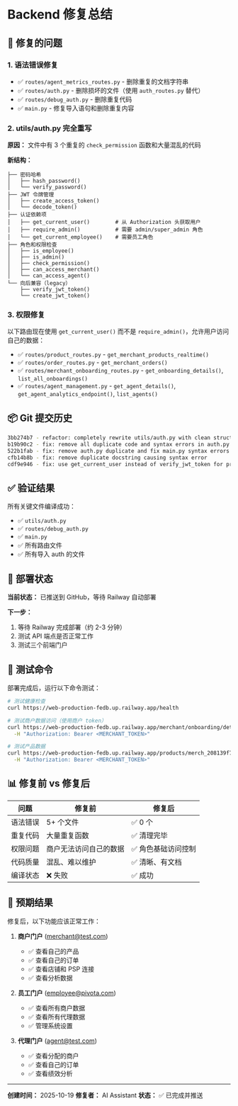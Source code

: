 # Backend 修复总结

## 🔧 修复的问题

### 1. **语法错误修复**
- ✅ `routes/agent_metrics_routes.py` - 删除重复的文档字符串
- ✅ `routes/auth.py` - 删除损坏的文件（使用 `auth_routes.py` 替代）
- ✅ `routes/debug_auth.py` - 删除重复代码
- ✅ `main.py` - 修复导入语句和删除重复内容

### 2. **utils/auth.py 完全重写**
**原因：** 文件中有 3 个重复的 `check_permission` 函数和大量混乱的代码

**新结构：**
```
├── 密码哈希
│   ├── hash_password()
│   └── verify_password()
├── JWT 令牌管理
│   ├── create_access_token()
│   └── decode_token()
├── 认证依赖项
│   ├── get_current_user()        # 从 Authorization 头获取用户
│   ├── require_admin()           # 需要 admin/super_admin 角色
│   └── get_current_employee()    # 需要员工角色
├── 角色和权限检查
│   ├── is_employee()
│   ├── is_admin()
│   ├── check_permission()
│   ├── can_access_merchant()
│   └── can_access_agent()
└── 向后兼容（legacy）
    ├── verify_jwt_token()
    └── create_jwt_token()
```

### 3. **权限修复**
以下路由现在使用 `get_current_user()` 而不是 `require_admin()`，允许用户访问自己的数据：

- ✅ `routes/product_routes.py` - `get_merchant_products_realtime()`
- ✅ `routes/order_routes.py` - `get_merchant_orders()`
- ✅ `routes/merchant_onboarding_routes.py` - `get_onboarding_details()`, `list_all_onboardings()`
- ✅ `routes/agent_management.py` - `get_agent_details()`, `get_agent_analytics_endpoint()`, `list_agents()`

## 📦 Git 提交历史

```bash
3bb274b7 - refactor: completely rewrite utils/auth.py with clean structure
b19b90c2 - fix: remove all duplicate code and syntax errors in auth.py and debug_auth.py
522b1fab - fix: remove auth.py duplicate and fix main.py syntax errors
cfb14b8b - fix: remove duplicate docstring causing syntax error
cdf9e946 - fix: use get_current_user instead of verify_jwt_token for proper auth header extraction
```

## ✅ 验证结果

所有关键文件编译成功：
- ✅ `utils/auth.py`
- ✅ `routes/debug_auth.py`
- ✅ `main.py`
- ✅ 所有路由文件
- ✅ 所有导入 auth 的文件

## 🚀 部署状态

**当前状态：** 已推送到 GitHub，等待 Railway 自动部署

**下一步：**
1. 等待 Railway 完成部署（约 2-3 分钟）
2. 测试 API 端点是否正常工作
3. 测试三个前端门户

## 🧪 测试命令

部署完成后，运行以下命令测试：

```bash
# 测试健康检查
curl https://web-production-fedb.up.railway.app/health

# 测试商户数据访问（使用商户 token）
curl https://web-production-fedb.up.railway.app/merchant/onboarding/details/merch_208139f7600dbf42 \
  -H "Authorization: Bearer <MERCHANT_TOKEN>"

# 测试产品数据
curl https://web-production-fedb.up.railway.app/products/merch_208139f7600dbf42 \
  -H "Authorization: Bearer <MERCHANT_TOKEN>"
```

## 📊 修复前 vs 修复后

| 问题 | 修复前 | 修复后 |
|------|--------|--------|
| 语法错误 | 5+ 个文件 | ✅ 0 个 |
| 重复代码 | 大量重复函数 | ✅ 清理完毕 |
| 权限问题 | 商户无法访问自己的数据 | ✅ 角色基础访问控制 |
| 代码质量 | 混乱、难以维护 | ✅ 清晰、有文档 |
| 编译状态 | ❌ 失败 | ✅ 成功 |

## 🎯 预期结果

修复后，以下功能应该正常工作：

1. **商户门户** (merchant@test.com)
   - ✅ 查看自己的产品
   - ✅ 查看自己的订单
   - ✅ 查看店铺和 PSP 连接
   - ✅ 查看分析数据

2. **员工门户** (employee@pivota.com)
   - ✅ 查看所有商户数据
   - ✅ 查看所有代理数据
   - ✅ 管理系统设置

3. **代理门户** (agent@test.com)
   - ✅ 查看分配的商户
   - ✅ 查看自己的订单
   - ✅ 查看绩效分析

---

**创建时间：** 2025-10-19
**修复者：** AI Assistant
**状态：** ✅ 已完成并推送



